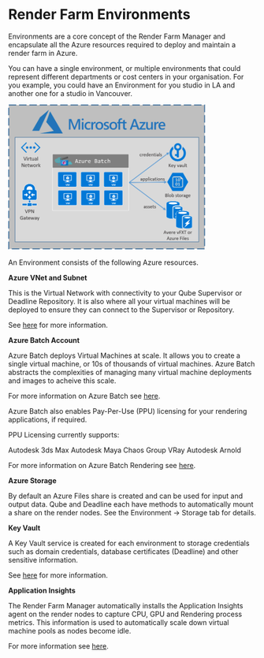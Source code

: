 # Render Farm Environments

Environments are a core concept of the Render Farm Manager and encapsulate all the Azure resources required to deploy and 
maintain a render farm in Azure.

You can have a single environment, or multiple environments that could represent different
departments or cost centers in your organisation.  For you example, you could have an Environment for you studio in LA and another 
one for a studio in Vancouver.

<img src="images/environment.png" width="400" alt="Environment Diagram">

An Environment consists of the following Azure resources.

**Azure VNet and Subnet**

This is the Virtual Network with connectivity to your Qube Supervisor or Deadline Repository.  It is also where all your 
virtual machines will be deployed to ensure they can connect to the Supervisor or Repository.

See [here]() for more information.

**Azure Batch Account**

Azure Batch deploys Virtual Machines at scale.  It allows you to create a single virtual machine, or 10s of thousands of virtual machines.
Azure Batch abstracts the complexities of managing many virtual machine deployments and images to acheive this scale.

For more information on Azure Batch see [here](https://azure.microsoft.com/en-au/services/batch/).

Azure Batch also enables Pay-Per-Use (PPU) licensing for your rendering applications, if required.

PPU Licensing currently supports:

Autodesk 3ds Max
Autodesk Maya
Chaos Group VRay
Autodesk Arnold

For more information on Azure Batch Rendering see [here](https://azure.microsoft.com/en-au/services/batch/rendering/).

**Azure Storage**

By default an Azure Files share is created and can be used for input and output data.  Qube and Deadline each have methods to automatically mount a 
share on the render nodes.  See the Environment -> Storage tab for details.

**Key Vault**

A Key Vault service is created for each environment to storage credentials such as domain credentials, database certificates (Deadline) and other sensitive information.

See [here](https://azure.microsoft.com/en-au/services/key-vault/) for more information.

**Application Insights**

The Render Farm Manager automatically installs the Application Insights agent on the render nodes to capture CPU, GPU and Rendering process metrics. 
This information is used to automatically scale down virtual machine pools as nodes become idle.

For more information see [here](https://docs.microsoft.com/en-us/azure/azure-monitor/app/app-insights-overview).
